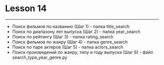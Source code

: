 # Lesson 14
_____________________
* Поиск фильмов по названию (Шаг 1) - папка title_search
* Поиск по диапазону лет выпуска (Шаг 2) - папка year_search
* Поиск по рейтингу (Шаг 3) - папка rating_search
* Поиск фильмов по жанру (Шаг 4) - папка genre_search
* Поиск по паре актеров (Шаг 5) - папка actors_search
* Поиск произведений по жанру, типу и году выпуска (Шаг 6) - файл search_type_year_genre.py